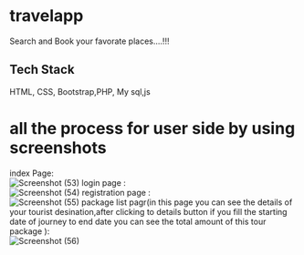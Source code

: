 # travelapp
 Search and Book your favorate places....!!!
## Tech Stack

 HTML, CSS, Bootstrap,PHP, My sql,js

# all the process for user side by using screenshots
index Page:<br>
![Screenshot (53)](https://github.com/sayan39/travelapp/assets/118959230/af029d0f-1db1-4a76-bb31-f514aa28d842)
login page : <br>
![Screenshot (54)](https://github.com/sayan39/travelapp/assets/118959230/58cddad8-d69f-4001-94ed-07d5f48a10e8)
registration page : <br>
![Screenshot (55)](https://github.com/sayan39/travelapp/assets/118959230/1dc7d7c0-6da3-4ef3-89f7-ddfbeb79875d)
package list pagr(in this page you can see the details of your tourist desination,after clicking to details button if you fill the starting date of journey to end date you can see the total amount of this tour package ): <br>
![Screenshot (56)](https://github.com/sayan39/travelapp/assets/118959230/f940030e-119d-4ad7-b8e7-e0db5a8019f4)
